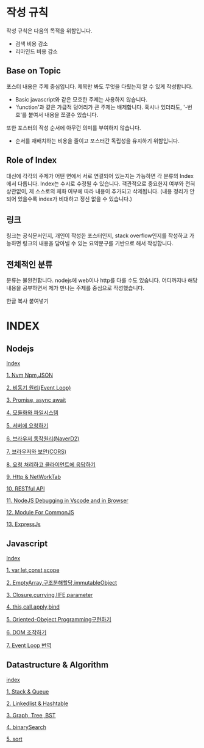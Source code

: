 # 작성 규칙
작성 규칙은 다음의 목적을 위함입니다.
- 검색 비용 감소
- 리마인드 비용 감소

## Base on Topic
포스터 내용은 주제 중심입니다. 제목만 봐도 무엇을 다뤘는지 알 수 있게 작성합니다. 
- Basic javascript와 같은 모호한 주제는 사용하지 않습니다.
- 'function'과 같은 가급적 덩어리가 큰 주제는 배제합니다. 혹시나 있더라도, '-번호'를 붙여서 내용을 쪼갤수 있습니다. 

또한 포스터의 작성 순서에 아무런 의미를 부여하지 않습니다.
- 순서를 재배치하는 비용을 줄이고 포스터간 독립성을 유지하기 위함입니다. 

## Role of Index
대신에 각각의 주제가 어떤 면에서 서로 연결되어 있는지는 가능하면 각 분류의 Index에서 다룹니다. Index는 수시로 수정될 수 있습니다. 
객관적으로 중요한지 여부와 전혀 상관없이, 제 스스로의 체화 여부에 따라 내용이 추가되고 삭제됩니다. (내용 정리가 안되어 있을수록 index가 비대하고 정신 없을 수 있습니다.)

## 링크
링크는 공식문서인지, 개인이 작성한 포스터인지, stack overflow인지를 작성하고 가능하면 링크의 내용을 담아낼 수 있는 요약문구를 기반으로 해서 작성합니다. 

## 전체적인 분류
분류는 불완전합니다. nodejs에 web이나 http를 다룰 수도 있습니다. 어디까지나 해당 내용을 공부하면서 제가 만나는 주제를 중심으로 작성했습니다. 


한글 복사 붙여녛기

# INDEX

## Nodejs
[Index](./content/blog/NodeJs&Web/0.index.md)

[1. Nvm,Npm,JSON](./content/blog/NodeJs&Web/1.Nvm,Npm,JSON.md)

[2. 비동기 원리(Event Loop)](./content/blog/NodeJs&Web/2.0비동기구현하기.md)

[3. Promise, async await](./content/blog/NodeJs&Web/2.1비동기구현하기.md)

[4. 모듈화와 파일시스템](./content/blog/NodeJs&Web/3.모듈화&파일시스템.md)

[5. 서버에 요청하기](./content/blog/NodeJs&Web/4.0서버에요청하기.md)

[6. 브라우저 동작원리(NaverD2)](./content/blog/NodeJs&Web/4.1브라우저의동작원리.md)

[7. 브라우저와 보안(CORS)](./content/blog/NodeJs&Web/4.2브라우저보안(Security).md)

[8. 요청 처리하고 클라이언트에 응답하기](./content/blog/NodeJs&Web/5.클라이언트에응답하기.md)

[9. Http & NetWorkTab](./content/blog/NodeJs&Web/4.3http&NetWorkTab.md)

[10. RESTful API](./content/blog/NodeJs&Web/5.1RESTfulAPI.md)

[11. NodeJS Debugging in Vscode and in Browser](./content/blog/NodeJs&Web/6.Debugging.md)

[12. Module For CommonJS](./content/blog/NodeJs&Web/7.ModuleForCommonJS.md)

[13. ExpressJs](./content/blog/NodeJs&Web/8.0ExpressJs.md)



## Javascript
[Index](./content/blog/Javascript/0.index.md)

[1. var,let,const,scope](./content/blog/Javascript/1.var,let,const,scope.md)

[2. EmptyArray,구조분해할당,immutableObject](./content/blog/Javascript/2.EmptyArray,구조분해할당,immutableObject.md)

[3. Closure,currying,IIFE,parameter](./content/blog/Javascript/3.Closure,currying,IIFE,parameter.md)

[4. this,call,apply,bind](./content/blog/Javascript/4.this,call,apply,bind.md)
 
[5. Oriented-Obeject Programming구현하기](./content/blog/Javascript/5.OOP구현하기.md)

[6. DOM 조작하기](./content/blog/Javascript/6.DOM.md)

[7. Event Loop 번역](./content/blog/Javascript/7.JavascriptEventLoop번역.md)

## Datastructure & Algorithm

[index](./content/blog/Algorithm&Datastructure/0.index.md)

[1. Stack & Queue](./content/blog/Algorithm&Datastructure/1.Stack&Queue.md)

[2. Linkedlist & Hashtable](./content/blog/Algorithm&Datastructure/2.Linkedlist&Hashtable.md)

[3. Graph, Tree, BST](./content/blog/Algorithm&Datastructure/3.Graph,Tree,BST.md)

[4. binarySearch]()

[5. sort]()




